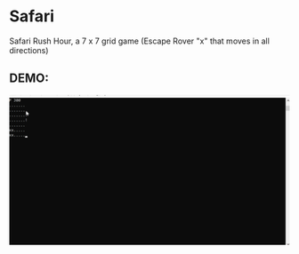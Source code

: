 # Safari
Safari Rush Hour, a 7 x 7 grid game (Escape Rover "x" that moves in all directions)

## DEMO:

![Safari Demo](Demo/safari-test0.gif)
